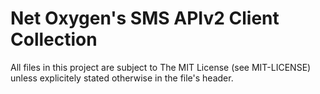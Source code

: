 Net Oxygen's SMS APIv2 Client Collection
========================================

All files in this project are subject to The MIT License (see MIT-LICENSE)
unless explicitely stated otherwise in the file's header.
